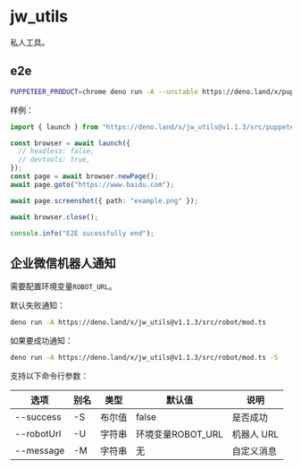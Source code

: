 # jw_utils

私人工具。

## e2e

```bash
PUPPETEER_PRODUCT=chrome deno run -A --unstable https://deno.land/x/puppeteer@16.2.0/install.ts
```

样例：

```ts
import { launch } from "https://deno.land/x/jw_utils@v1.1.3/src/puppeteer/mod.ts";

const browser = await launch({
  // headless: false,
  // devtools: true,
});
const page = await browser.newPage();
await page.goto("https://www.baidu.com");

await page.screenshot({ path: "example.png" });

await browser.close();

console.info("E2E sucessfully end");
```

## 企业微信机器人通知

需要配置环境变量`ROBOT_URL`。

默认失败通知：

```bash
deno run -A https://deno.land/x/jw_utils@v1.1.3/src/robot/mod.ts
```

如果要成功通知：

```bash
deno run -A https://deno.land/x/jw_utils@v1.1.3/src/robot/mod.ts -S
```

支持以下命令行参数：

| 选项       | 别名 | 类型   | 默认值            | 说明       |
| ---------- | ---- | ------ | ----------------- | ---------- |
| --success  | -S   | 布尔值 | false             | 是否成功   |
| --robotUrl | -U   | 字符串 | 环境变量ROBOT_URL | 机器人 URL |
| --message  | -M   | 字符串 | 无                | 自定义消息 |
